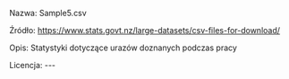 Nazwa: Sample5.csv

Źródło: https://www.stats.govt.nz/large-datasets/csv-files-for-download/

Opis: Statystyki dotyczące urazów doznanych podczas pracy

Licencja: ---
